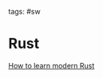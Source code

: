 tags: #sw

Rust
====

[How to learn modern Rust]

  [How to learn modern Rust]: https://github.com/joaocarvalhoopen/How_to_learn_modern_Rust#learn-rust-deeply-one-step-after-the-other
